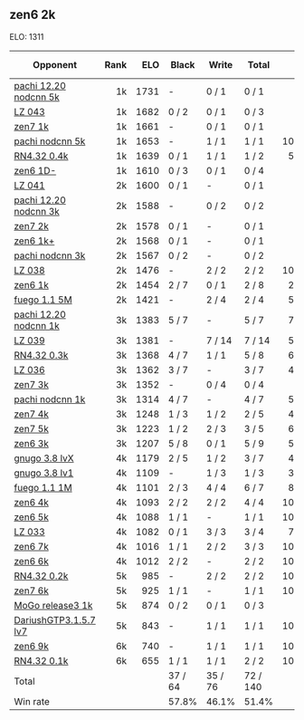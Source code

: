 ## zen6 2k ##

ELO: 1311

Opponent | Rank | ELO | Black | Write | Total | Win rate
---------|-----:|----:|-------|-------|-------|-------:
[pachi 12.20 nodcnn 5k](pachi%2012.20%20nodcnn%205k.md) | 1k | 1731 | - | 0 / 1 | 0 / 1 | 0.0%
[LZ 043](LZ%20043.md) | 1k | 1682 | 0 / 2 | 0 / 1 | 0 / 3 | 0.0%
[zen7 1k](zen7%201k.md) | 1k | 1661 | - | 0 / 1 | 0 / 1 | 0.0%
[pachi nodcnn 5k](pachi%20nodcnn%205k.md) | 1k | 1653 | - | 1 / 1 | 1 / 1 | 100.0%
[RN4.32 0.4k](RN4.32%200.4k.md) | 1k | 1639 | 0 / 1 | 1 / 1 | 1 / 2 | 50.0%
[zen6 1D-](zen6%201D-.md) | 1k | 1610 | 0 / 3 | 0 / 1 | 0 / 4 | 0.0%
[LZ 041](LZ%20041.md) | 2k | 1600 | 0 / 1 | - | 0 / 1 | 0.0%
[pachi 12.20 nodcnn 3k](pachi%2012.20%20nodcnn%203k.md) | 2k | 1588 | - | 0 / 2 | 0 / 2 | 0.0%
[zen7 2k](zen7%202k.md) | 2k | 1578 | 0 / 1 | - | 0 / 1 | 0.0%
[zen6 1k+](zen6%201k+.md) | 2k | 1568 | 0 / 1 | - | 0 / 1 | 0.0%
[pachi nodcnn 3k](pachi%20nodcnn%203k.md) | 2k | 1567 | 0 / 2 | - | 0 / 2 | 0.0%
[LZ 038](LZ%20038.md) | 2k | 1476 | - | 2 / 2 | 2 / 2 | 100.0%
[zen6 1k](zen6%201k.md) | 2k | 1454 | 2 / 7 | 0 / 1 | 2 / 8 | 25.0%
[fuego 1.1 5M](fuego%201.1%205M.md) | 2k | 1421 | - | 2 / 4 | 2 / 4 | 50.0%
[pachi 12.20 nodcnn 1k](pachi%2012.20%20nodcnn%201k.md) | 3k | 1383 | 5 / 7 | - | 5 / 7 | 71.4%
[LZ 039](LZ%20039.md) | 3k | 1381 | - | 7 / 14 | 7 / 14 | 50.0%
[RN4.32 0.3k](RN4.32%200.3k.md) | 3k | 1368 | 4 / 7 | 1 / 1 | 5 / 8 | 62.5%
[LZ 036](LZ%20036.md) | 3k | 1362 | 3 / 7 | - | 3 / 7 | 42.9%
[zen7 3k](zen7%203k.md) | 3k | 1352 | - | 0 / 4 | 0 / 4 | 0.0%
[pachi nodcnn 1k](pachi%20nodcnn%201k.md) | 3k | 1314 | 4 / 7 | - | 4 / 7 | 57.1%
[zen7 4k](zen7%204k.md) | 3k | 1248 | 1 / 3 | 1 / 2 | 2 / 5 | 40.0%
[zen7 5k](zen7%205k.md) | 3k | 1223 | 1 / 2 | 2 / 3 | 3 / 5 | 60.0%
[zen6 3k](zen6%203k.md) | 3k | 1207 | 5 / 8 | 0 / 1 | 5 / 9 | 55.6%
[gnugo 3.8 lvX](gnugo%203.8%20lvX.md) | 4k | 1179 | 2 / 5 | 1 / 2 | 3 / 7 | 42.9%
[gnugo 3.8 lv1](gnugo%203.8%20lv1.md) | 4k | 1109 | - | 1 / 3 | 1 / 3 | 33.3%
[fuego 1.1 1M](fuego%201.1%201M.md) | 4k | 1101 | 2 / 3 | 4 / 4 | 6 / 7 | 85.7%
[zen6 4k](zen6%204k.md) | 4k | 1093 | 2 / 2 | 2 / 2 | 4 / 4 | 100.0%
[zen6 5k](zen6%205k.md) | 4k | 1088 | 1 / 1 | - | 1 / 1 | 100.0%
[LZ 033](LZ%20033.md) | 4k | 1082 | 0 / 1 | 3 / 3 | 3 / 4 | 75.0%
[zen6 7k](zen6%207k.md) | 4k | 1016 | 1 / 1 | 2 / 2 | 3 / 3 | 100.0%
[zen6 6k](zen6%206k.md) | 4k | 1012 | 2 / 2 | - | 2 / 2 | 100.0%
[RN4.32 0.2k](RN4.32%200.2k.md) | 5k | 985 | - | 2 / 2 | 2 / 2 | 100.0%
[zen7 6k](zen7%206k.md) | 5k | 925 | 1 / 1 | - | 1 / 1 | 100.0%
[MoGo release3 1k](MoGo%20release3%201k.md) | 5k | 874 | 0 / 2 | 0 / 1 | 0 / 3 | 0.0%
[DariushGTP3.1.5.7 lv7](DariushGTP3.1.5.7%20lv7.md) | 5k | 843 | - | 1 / 1 | 1 / 1 | 100.0%
[zen6 9k](zen6%209k.md) | 6k | 740 | - | 1 / 1 | 1 / 1 | 100.0%
[RN4.32 0.1k](RN4.32%200.1k.md) | 6k | 655 | 1 / 1 | 1 / 1 | 2 / 2 | 100.0%
Total | | | 37 / 64 | 35 / 76 | 72 / 140 | 
Win rate| | | 57.8% | 46.1% | 51.4% | 
